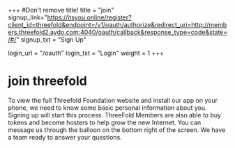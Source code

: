 +++
#Don't remove title!
title = "join"
signup_link="https://itsyou.online/register?client_id=threefold&endpoint=/v1/oauth/authorize&redirect_uri=http://members.threefold2.aydo.com:4040/oauth/callback&response_type=code&state=/#/"
signup_txt = "Sign Up"

login_url = "/oauth"
login_txt = "Login"
weight = 1
+++
# join threefold

To view the full Threefold Foundation website and install our app on your phone, we need to know some basic personal information about you. Signing up will start this process. ThreeFold Members are also able to buy tokens and become hosters to help grow the new Internet.
You can message us through the balloon on the bottom right of the screen. We have a team ready to answer your questions.